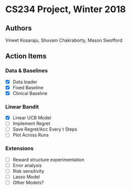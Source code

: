 # CS234 Project, Winter 2018

## Authors

Vineet Kosaraju, Shuvam Chakraborty, Mason Swofford

## Action Items

### Data & Baselines

- [x] Data loader
- [x] Fixed Baseline
- [x] Clinical Baseline

### Linear Bandit

- [x] Linear UCB Model
- [ ] Implement Regret
- [ ] Save Regret/Acc Every t Steps
- [ ] Plot Across Runs

### Extensions

- [ ] Reward structure experimentation
- [ ] Error analysis
- [ ] Risk sensitivity
- [ ] Lasso Model
- [ ] Other Models?
